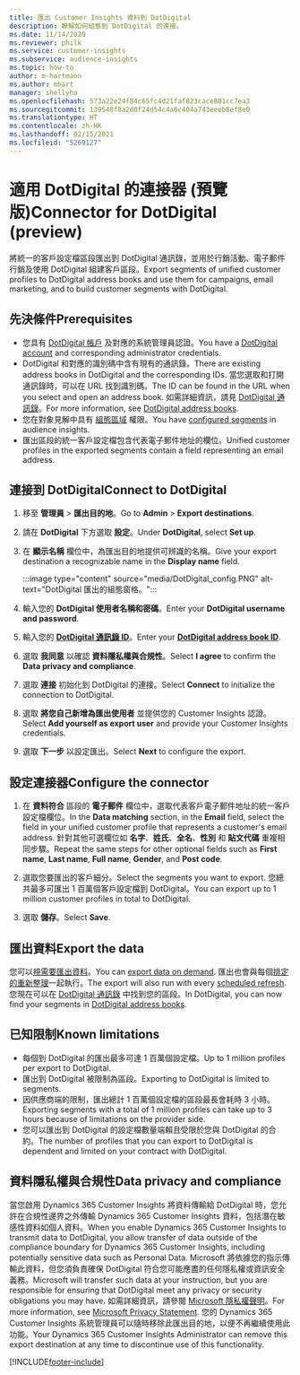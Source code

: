 ```yaml
---
title: 匯出 Customer Insights 資料到 DotDigital
description: 瞭解如何組態到 DotDigital 的連接。
ms.date: 11/14/2020
ms.reviewer: philk
ms.service: customer-insights
ms.subservice: audience-insights
ms.topic: how-to
author: m-hartmann
ms.author: mhart
manager: shellyha
ms.openlocfilehash: 573a22e24f84c65fc4d21faf823cace801cc7ea3
ms.sourcegitcommit: 139548f8a2d0f24d54c4a6c404a743eeeb8ef8e0
ms.translationtype: HT
ms.contentlocale: zh-HK
ms.lasthandoff: 02/15/2021
ms.locfileid: "5269127"
---
```

# <a name="connector-for-dotdigital-preview"></a><span data-ttu-id="e7346-103">適用 DotDigital 的連接器 (預覽版)</span><span class="sxs-lookup"><span data-stu-id="e7346-103">Connector for DotDigital (preview)</span></span>

<span data-ttu-id="e7346-104">將統一的客戶設定檔區段匯出到 DotDigital 通訊錄，並用於行銷活動、電子郵件行銷及使用 DotDigital 組建客戶區段。</span><span class="sxs-lookup"><span data-stu-id="e7346-104">Export segments of unified customer profiles to DotDigital address books and use them for campaigns, email marketing, and to build customer segments with DotDigital.</span></span> 

## <a name="prerequisites"></a><span data-ttu-id="e7346-105">先決條件</span><span class="sxs-lookup"><span data-stu-id="e7346-105">Prerequisites</span></span>

-   <span data-ttu-id="e7346-106">您具有 [DotDigital 帳戶](https://dotdigital.com/) 及對應的系統管理員認證。</span><span class="sxs-lookup"><span data-stu-id="e7346-106">You have a [DotDigital account](https://dotdigital.com/) and corresponding administrator credentials.</span></span>
-   <span data-ttu-id="e7346-107">DotDigital 和對應的識別碼中含有現有的通訊錄。</span><span class="sxs-lookup"><span data-stu-id="e7346-107">There are existing address books in DotDigital and the corresponding IDs.</span></span> <span data-ttu-id="e7346-108">當您選取和打開通訊錄時，可以在 URL 找到識別碼。</span><span class="sxs-lookup"><span data-stu-id="e7346-108">The ID can be found in the URL when you select and open an address book.</span></span> <span data-ttu-id="e7346-109">如需詳細資訊，請見 [DotDigital 通訊錄](https://support.dotdigital.com/hc/articles/212211968-Creating-an-address-book)。</span><span class="sxs-lookup"><span data-stu-id="e7346-109">For more information, see [DotDigital address books](https://support.dotdigital.com/hc/articles/212211968-Creating-an-address-book).</span></span>
-   <span data-ttu-id="e7346-110">您在對象見解中具有 [組態區域](segments.md) 權限。</span><span class="sxs-lookup"><span data-stu-id="e7346-110">You have [configured segments](segments.md) in audience insights.</span></span>
-   <span data-ttu-id="e7346-111">匯出區段的統一客戶設定檔包含代表電子郵件地址的欄位。</span><span class="sxs-lookup"><span data-stu-id="e7346-111">Unified customer profiles in the exported segments contain a field representing an email address.</span></span>

## <a name="connect-to-dotdigital"></a><span data-ttu-id="e7346-112">連接到 DotDigital</span><span class="sxs-lookup"><span data-stu-id="e7346-112">Connect to DotDigital</span></span>

1. <span data-ttu-id="e7346-113">移至 **管理員** > **匯出目的地**。</span><span class="sxs-lookup"><span data-stu-id="e7346-113">Go to **Admin** > **Export destinations**.</span></span>

1. <span data-ttu-id="e7346-114">請在 **DotDigital** 下方選取 **設定**。</span><span class="sxs-lookup"><span data-stu-id="e7346-114">Under **DotDigital**, select **Set up**.</span></span>

1. <span data-ttu-id="e7346-115">在 **顯示名稱** 欄位中，為匯出目的地提供可辨識的名稱。</span><span class="sxs-lookup"><span data-stu-id="e7346-115">Give your export destination a recognizable name in the **Display name** field.</span></span>

   :::image type="content" source="media/DotDigital_config.PNG" alt-text="DotDigital 匯出的組態窗格。":::

1. <span data-ttu-id="e7346-117">輸入您的 **DotDigital 使用者名稱和密碼**。</span><span class="sxs-lookup"><span data-stu-id="e7346-117">Enter your **DotDigital username and password**.</span></span>

1. <span data-ttu-id="e7346-118">輸入您的 **[DotDigital 通訊錄 ID](https://support.dotdigital.com/hc/articles/212211968-Creating-an-address-book)**。</span><span class="sxs-lookup"><span data-stu-id="e7346-118">Enter your **[DotDigital address book ID](https://support.dotdigital.com/hc/articles/212211968-Creating-an-address-book)**.</span></span>

1. <span data-ttu-id="e7346-119">選取 **我同意** 以確認 **資料隱私權與合規性**。</span><span class="sxs-lookup"><span data-stu-id="e7346-119">Select **I agree** to confirm the **Data privacy and compliance**.</span></span>

1. <span data-ttu-id="e7346-120">選取 **連接** 初始化到 DotDigital 的連接。</span><span class="sxs-lookup"><span data-stu-id="e7346-120">Select **Connect** to initialize the connection to DotDigital.</span></span>

1. <span data-ttu-id="e7346-121">選取 **將您自己新增為匯出使用者** 並提供您的 Customer Insights 認證。</span><span class="sxs-lookup"><span data-stu-id="e7346-121">Select **Add yourself as export user** and provide your Customer Insights credentials.</span></span>

1. <span data-ttu-id="e7346-122">選取 **下一步** 以設定匯出。</span><span class="sxs-lookup"><span data-stu-id="e7346-122">Select **Next** to configure the export.</span></span>

## <a name="configure-the-connector"></a><span data-ttu-id="e7346-123">設定連接器</span><span class="sxs-lookup"><span data-stu-id="e7346-123">Configure the connector</span></span>

1. <span data-ttu-id="e7346-124">在 **資料符合** 區段的 **電子郵件** 欄位中，選取代表客戶電子郵件地址的統一客戶設定檔欄位。</span><span class="sxs-lookup"><span data-stu-id="e7346-124">In the **Data matching** section, in the **Email** field, select the field in your unified customer profile that represents a customer's email address.</span></span> <span data-ttu-id="e7346-125">針對其他可選欄位如 **名字**、**姓氏**、**全名**、**性別** 和 **貼文代碼** 重複相同步驟。</span><span class="sxs-lookup"><span data-stu-id="e7346-125">Repeat the same steps for other optional fields such as **First name**, **Last name**, **Full name**, **Gender**, and **Post code**.</span></span>

1. <span data-ttu-id="e7346-126">選取您要匯出的客戶細分。</span><span class="sxs-lookup"><span data-stu-id="e7346-126">Select the segments you want to export.</span></span> <span data-ttu-id="e7346-127">您總共最多可匯出 1 百萬個客戶設定檔到 DotDigital。</span><span class="sxs-lookup"><span data-stu-id="e7346-127">You can export up to 1 million customer profiles in total to DotDigital.</span></span>

1. <span data-ttu-id="e7346-128">選取 **儲存**。</span><span class="sxs-lookup"><span data-stu-id="e7346-128">Select **Save**.</span></span>

## <a name="export-the-data"></a><span data-ttu-id="e7346-129">匯出資料</span><span class="sxs-lookup"><span data-stu-id="e7346-129">Export the data</span></span>

<span data-ttu-id="e7346-130">您可以[視需要匯出資料](export-destinations.md)。</span><span class="sxs-lookup"><span data-stu-id="e7346-130">You can [export data on demand](export-destinations.md).</span></span> <span data-ttu-id="e7346-131">匯出也會與每個[排定的重新整理](system.md#schedule-tab)一起執行。</span><span class="sxs-lookup"><span data-stu-id="e7346-131">The export will also run with every [scheduled refresh](system.md#schedule-tab).</span></span> <span data-ttu-id="e7346-132">您現在可以在 [DotDigital 通訊錄](https://support.dotdigital.com/hc/articles/212211968-Creating-an-address-book) 中找到您的區段。</span><span class="sxs-lookup"><span data-stu-id="e7346-132">In DotDigital, you can now find your segments in [DotDigital address books](https://support.dotdigital.com/hc/articles/212211968-Creating-an-address-book).</span></span>

## <a name="known-limitations"></a><span data-ttu-id="e7346-133">已知限制</span><span class="sxs-lookup"><span data-stu-id="e7346-133">Known limitations</span></span>

- <span data-ttu-id="e7346-134">每個到 DotDigital 的匯出最多可達 1 百萬個設定檔。</span><span class="sxs-lookup"><span data-stu-id="e7346-134">Up to 1 million profiles per export to DotDigital.</span></span>
- <span data-ttu-id="e7346-135">匯出到 DotDigital 被限制為區段。</span><span class="sxs-lookup"><span data-stu-id="e7346-135">Exporting to DotDigital is limited to segments.</span></span>
- <span data-ttu-id="e7346-136">因供應商端的限制，匯出總計 1 百萬個設定檔的區段最長會耗時 3 小時。</span><span class="sxs-lookup"><span data-stu-id="e7346-136">Exporting segments with a total of 1 million profiles can take up to 3 hours because of limitations on the provider side.</span></span> 
- <span data-ttu-id="e7346-137">您可以匯出到 DotDigital 的設定檔數量端賴且受限於您與 DotDigital 的合約。</span><span class="sxs-lookup"><span data-stu-id="e7346-137">The number of profiles that you can export to DotDigital is dependent and limited on your contract with DotDigital.</span></span>

## <a name="data-privacy-and-compliance"></a><span data-ttu-id="e7346-138">資料隱私權與合規性</span><span class="sxs-lookup"><span data-stu-id="e7346-138">Data privacy and compliance</span></span>

<span data-ttu-id="e7346-139">當您啟用 Dynamics 365 Customer Insights 將資料傳輸給 DotDigital 時，您允許在合規性邊界之外傳輸 Dynamics 365 Customer Insights 資料，包括潛在敏感性資料如個人資料。</span><span class="sxs-lookup"><span data-stu-id="e7346-139">When you enable Dynamics 365 Customer Insights to transmit data to DotDigital, you allow transfer of data outside of the compliance boundary for Dynamics 365 Customer Insights, including potentially sensitive data such as Personal Data.</span></span> <span data-ttu-id="e7346-140">Microsoft 將依據您的指示傳輸此資料，但您須負責確保 DotDigital 符合您可能應盡的任何隱私權或資訊安全義務。</span><span class="sxs-lookup"><span data-stu-id="e7346-140">Microsoft will transfer such data at your instruction, but you are responsible for ensuring that DotDigital meet any privacy or security obligations you may have.</span></span> <span data-ttu-id="e7346-141">如需詳細資訊，請參閱 [Microsoft 隱私權聲明](https://go.microsoft.com/fwlink/?linkid=396732)。</span><span class="sxs-lookup"><span data-stu-id="e7346-141">For more information, see [Microsoft Privacy Statement](https://go.microsoft.com/fwlink/?linkid=396732).</span></span>
<span data-ttu-id="e7346-142">您的 Dynamics 365 Customer Insights 系統管理員可以隨時移除此匯出目的地，以便不再繼續使用此功能。</span><span class="sxs-lookup"><span data-stu-id="e7346-142">Your Dynamics 365 Customer Insights Administrator can remove this export destination at any time to discontinue use of this functionality.</span></span>


[!INCLUDE[footer-include](../includes/footer-banner.md)]